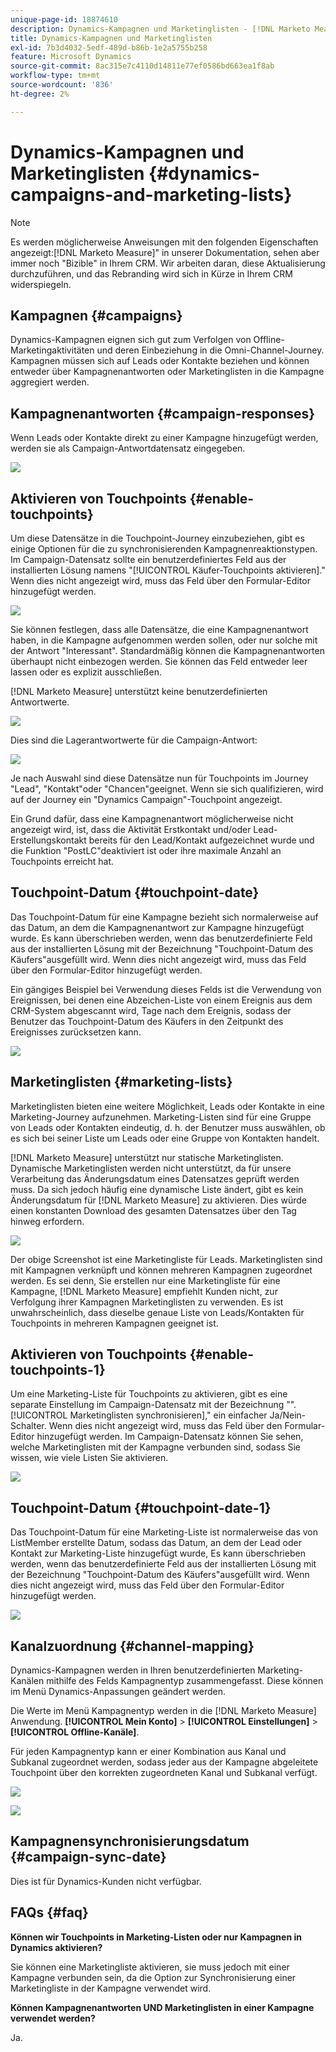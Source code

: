 ```yaml
---
unique-page-id: 18874610
description: Dynamics-Kampagnen und Marketinglisten - [!DNL Marketo Measure] - Produktdokumentation
title: Dynamics-Kampagnen und Marketinglisten
exl-id: 7b3d4032-5edf-489d-b86b-1e2a5755b258
feature: Microsoft Dynamics
source-git-commit: 8ac315e7c4110d14811e77ef0586bd663ea1f8ab
workflow-type: tm+mt
source-wordcount: '836'
ht-degree: 2%

---
```


# Dynamics-Kampagnen und Marketinglisten {#dynamics-campaigns-and-marketing-lists}

>[!NOTE]
>
>Es werden möglicherweise Anweisungen mit den folgenden Eigenschaften angezeigt:[!DNL Marketo Measure]&quot; in unserer Dokumentation, sehen aber immer noch &quot;Bizible&quot; in Ihrem CRM. Wir arbeiten daran, diese Aktualisierung durchzuführen, und das Rebranding wird sich in Kürze in Ihrem CRM widerspiegeln.

## Kampagnen {#campaigns}

Dynamics-Kampagnen eignen sich gut zum Verfolgen von Offline-Marketingaktivitäten und deren Einbeziehung in die Omni-Channel-Journey. Kampagnen müssen sich auf Leads oder Kontakte beziehen und können entweder über Kampagnenantworten oder Marketinglisten in die Kampagne aggregiert werden.

## Kampagnenantworten {#campaign-responses}

Wenn Leads oder Kontakte direkt zu einer Kampagne hinzugefügt werden, werden sie als Campaign-Antwortdatensatz eingegeben.

![](assets/1.png)

## Aktivieren von Touchpoints {#enable-touchpoints}

Um diese Datensätze in die Touchpoint-Journey einzubeziehen, gibt es einige Optionen für die zu synchronisierenden Kampagnenreaktionstypen. Im Campaign-Datensatz sollte ein benutzerdefiniertes Feld aus der installierten Lösung namens &quot;[!UICONTROL Käufer-Touchpoints aktivieren].&quot; Wenn dies nicht angezeigt wird, muss das Feld über den Formular-Editor hinzugefügt werden.

![](assets/2.png)

Sie können festlegen, dass alle Datensätze, die eine Kampagnenantwort haben, in die Kampagne aufgenommen werden sollen, oder nur solche mit der Antwort &quot;Interessant&quot;. Standardmäßig können die Kampagnenantworten überhaupt nicht einbezogen werden. Sie können das Feld entweder leer lassen oder es explizit ausschließen.

[!DNL Marketo Measure] unterstützt keine benutzerdefinierten Antwortwerte.

![](assets/3.png)

Dies sind die Lagerantwortwerte für die Campaign-Antwort:

![](assets/4.png)

Je nach Auswahl sind diese Datensätze nun für Touchpoints im Journey &quot;Lead&quot;, &quot;Kontakt&quot;oder &quot;Chancen&quot;geeignet. Wenn sie sich qualifizieren, wird auf der Journey ein &quot;Dynamics Campaign&quot;-Touchpoint angezeigt.

Ein Grund dafür, dass eine Kampagnenantwort möglicherweise nicht angezeigt wird, ist, dass die Aktivität Erstkontakt und/oder Lead-Erstellungskontakt bereits für den Lead/Kontakt aufgezeichnet wurde und die Funktion &quot;PostLC&quot;deaktiviert ist oder ihre maximale Anzahl an Touchpoints erreicht hat.

## Touchpoint-Datum {#touchpoint-date}

Das Touchpoint-Datum für eine Kampagne bezieht sich normalerweise auf das Datum, an dem die Kampagnenantwort zur Kampagne hinzugefügt wurde. Es kann überschrieben werden, wenn das benutzerdefinierte Feld aus der installierten Lösung mit der Bezeichnung &quot;Touchpoint-Datum des Käufers&quot;ausgefüllt wird. Wenn dies nicht angezeigt wird, muss das Feld über den Formular-Editor hinzugefügt werden.

Ein gängiges Beispiel bei Verwendung dieses Felds ist die Verwendung von Ereignissen, bei denen eine Abzeichen-Liste von einem Ereignis aus dem CRM-System abgescannt wird, Tage nach dem Ereignis, sodass der Benutzer das Touchpoint-Datum des Käufers in den Zeitpunkt des Ereignisses zurücksetzen kann.

![](assets/5.png)

## Marketinglisten {#marketing-lists}

Marketinglisten bieten eine weitere Möglichkeit, Leads oder Kontakte in eine Marketing-Journey aufzunehmen. Marketing-Listen sind für eine Gruppe von Leads oder Kontakten eindeutig, d. h. der Benutzer muss auswählen, ob es sich bei seiner Liste um Leads oder eine Gruppe von Kontakten handelt.

[!DNL Marketo Measure] unterstützt nur statische Marketinglisten. Dynamische Marketinglisten werden nicht unterstützt, da für unsere Verarbeitung das Änderungsdatum eines Datensatzes geprüft werden muss. Da sich jedoch häufig eine dynamische Liste ändert, gibt es kein Änderungsdatum für [!DNL Marketo Measure] zu aktivieren. Dies würde einen konstanten Download des gesamten Datensatzes über den Tag hinweg erfordern.

![](assets/6.png)

Der obige Screenshot ist eine Marketingliste für Leads. Marketinglisten sind mit Kampagnen verknüpft und können mehreren Kampagnen zugeordnet werden. Es sei denn, Sie erstellen nur eine Marketingliste für eine Kampagne, [!DNL Marketo Measure] empfiehlt Kunden nicht, zur Verfolgung ihrer Kampagnen Marketinglisten zu verwenden. Es ist unwahrscheinlich, dass dieselbe genaue Liste von Leads/Kontakten für Touchpoints in mehreren Kampagnen geeignet ist.

## Aktivieren von Touchpoints {#enable-touchpoints-1}

Um eine Marketing-Liste für Touchpoints zu aktivieren, gibt es eine separate Einstellung im Campaign-Datensatz mit der Bezeichnung &quot;&quot;.[!UICONTROL Marketinglisten synchronisieren],&quot; ein einfacher Ja/Nein-Schalter. Wenn dies nicht angezeigt wird, muss das Feld über den Formular-Editor hinzugefügt werden. Im Campaign-Datensatz können Sie sehen, welche Marketinglisten mit der Kampagne verbunden sind, sodass Sie wissen, wie viele Listen Sie aktivieren.

![](assets/7.png)

## Touchpoint-Datum {#touchpoint-date-1}

Das Touchpoint-Datum für eine Marketing-Liste ist normalerweise das von ListMember erstellte Datum, sodass das Datum, an dem der Lead oder Kontakt zur Marketing-Liste hinzugefügt wurde, Es kann überschrieben werden, wenn das benutzerdefinierte Feld aus der installierten Lösung mit der Bezeichnung &quot;Touchpoint-Datum des Käufers&quot;ausgefüllt wird. Wenn dies nicht angezeigt wird, muss das Feld über den Formular-Editor hinzugefügt werden.

![](assets/8.png)

## Kanalzuordnung {#channel-mapping}

Dynamics-Kampagnen werden in Ihren benutzerdefinierten Marketing-Kanälen mithilfe des Felds Kampagnentyp zusammengefasst. Diese können im Menü Dynamics-Anpassungen geändert werden.

Die Werte im Menü Kampagnentyp werden in die [!DNL Marketo Measure] Anwendung. **[!UICONTROL Mein Konto]** > **[!UICONTROL Einstellungen]** > **[!UICONTROL Offline-Kanäle]**.

Für jeden Kampagnentyp kann er einer Kombination aus Kanal und Subkanal zugeordnet werden, sodass jeder aus der Kampagne abgeleitete Touchpoint über den korrekten zugeordneten Kanal und Subkanal verfügt.

![](assets/9.png)

![](assets/10.png)

## Kampagnensynchronisierungsdatum {#campaign-sync-date}

Dies ist für Dynamics-Kunden nicht verfügbar.

## FAQs {#faq}

**Können wir Touchpoints in Marketing-Listen oder nur Kampagnen in Dynamics aktivieren?**

Sie können eine Marketingliste aktivieren, sie muss jedoch mit einer Kampagne verbunden sein, da die Option zur Synchronisierung einer Marketingliste in der Kampagne verwendet wird.

**Können Kampagnenantworten UND Marketinglisten in einer Kampagne verwendet werden?**

Ja.
